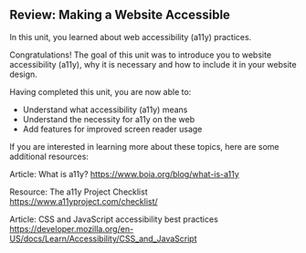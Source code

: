 ## Review: Making a Website Accessible

In this unit, you learned about web accessibility (a11y) practices.

Congratulations! The goal of this unit was to introduce you to website accessibility (a11y), why it is necessary and how to include it in your website design.

Having completed this unit, you are now able to:

- Understand what accessibility (a11y) means
- Understand the necessity for a11y on the web
- Add features for improved screen reader usage

If you are interested in learning more about these topics, here are some additional resources:

Article: What is a11y?
https://www.boia.org/blog/what-is-a11y

Resource: The a11y Project Checklist
https://www.a11yproject.com/checklist/

Article: CSS and JavaScript accessibility best practices
https://developer.mozilla.org/en-US/docs/Learn/Accessibility/CSS_and_JavaScript
